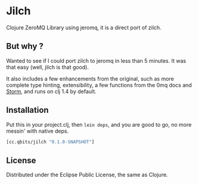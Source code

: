 # Jilch

Clojure ZeroMQ Library using jeromq, it is a direct port of zilch.

## But why ?

Wanted to see if I could port zilch to jeromq in less than 5 minutes.
It was that easy (well, jilch is that good).

It also includes a few enhancements from the original, such as more complete
type hinting, extensibility, a few functions from the 0mq docs and
[Storm](https://github.com/nathanmarz/storm), and runs on clj 1.4 by default.

## Installation

Put this in your project.clj, then `lein deps`, and you are good to go, no more messin'
with native deps.

```clojure
[cc.qbits/jilch "0.1.0-SNAPSHOT"]
```
## License

Distributed under the Eclipse Public License, the same as Clojure.
